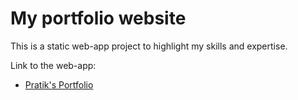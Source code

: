 # My portfolio website

This is a static web-app project to highlight my skills and expertise.

Link to the web-app:

- [Pratik's Portfolio](https://prsatpat1711.github.io/prsatpat1711.-github.io)


